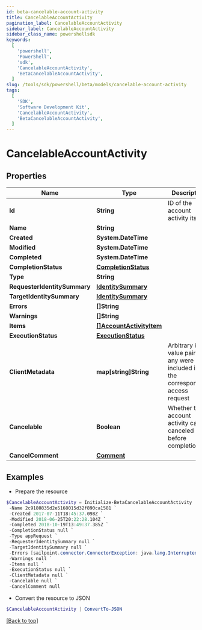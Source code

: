 ```yaml
---
id: beta-cancelable-account-activity
title: CancelableAccountActivity
pagination_label: CancelableAccountActivity
sidebar_label: CancelableAccountActivity
sidebar_class_name: powershellsdk
keywords:
  [
    'powershell',
    'PowerShell',
    'sdk',
    'CancelableAccountActivity',
    'BetaCancelableAccountActivity',
  ]
slug: /tools/sdk/powershell/beta/models/cancelable-account-activity
tags:
  [
    'SDK',
    'Software Development Kit',
    'CancelableAccountActivity',
    'BetaCancelableAccountActivity',
  ]
---
```


# CancelableAccountActivity

## Properties

| Name | Type | Description | Notes |
| --- | --- | --- | --- |
| **Id** | **String** | ID of the account activity itself | [optional] |
| **Name** | **String** |  | [optional] |
| **Created** | **System.DateTime** |  | [optional] |
| **Modified** | **System.DateTime** |  | [optional] |
| **Completed** | **System.DateTime** |  | [optional] |
| **CompletionStatus** | [**CompletionStatus**](completion-status) |  | [optional] |
| **Type** | **String** |  | [optional] |
| **RequesterIdentitySummary** | [**IdentitySummary**](identity-summary) |  | [optional] |
| **TargetIdentitySummary** | [**IdentitySummary**](identity-summary) |  | [optional] |
| **Errors** | **[]String** |  | [optional] |
| **Warnings** | **[]String** |  | [optional] |
| **Items** | [**[]AccountActivityItem**](account-activity-item) |  | [optional] |
| **ExecutionStatus** | [**ExecutionStatus**](execution-status) |  | [optional] |
| **ClientMetadata** | **map[string]String** | Arbitrary key-value pairs, if any were included in the corresponding access request | [optional] |
| **Cancelable** | **Boolean** | Whether the account activity can be canceled before completion | [optional] |
| **CancelComment** | [**Comment**](comment) |  | [optional] |

## Examples

- Prepare the resource

```powershell
$CancelableAccountActivity = Initialize-BetaCancelableAccountActivity  -Id 2c9180835d2e5168015d32f890ca1581 `
 -Name 2c9180835d2e5168015d32f890ca1581 `
 -Created 2017-07-11T18:45:37.098Z `
 -Modified 2018-06-25T20:22:28.104Z `
 -Completed 2018-10-19T13:49:37.385Z `
 -CompletionStatus null `
 -Type appRequest `
 -RequesterIdentitySummary null `
 -TargetIdentitySummary null `
 -Errors [sailpoint.connector.ConnectorException: java.lang.InterruptedException: Timeout waiting for response to message 0 from client 57a4ab97-ab3f-4aef-9fe2-0eaf15c73d26 after 60 seconds.] `
 -Warnings null `
 -Items null `
 -ExecutionStatus null `
 -ClientMetadata null `
 -Cancelable null `
 -CancelComment null
```

- Convert the resource to JSON

```powershell
$CancelableAccountActivity | ConvertTo-JSON
```

[[Back to top]](#)
